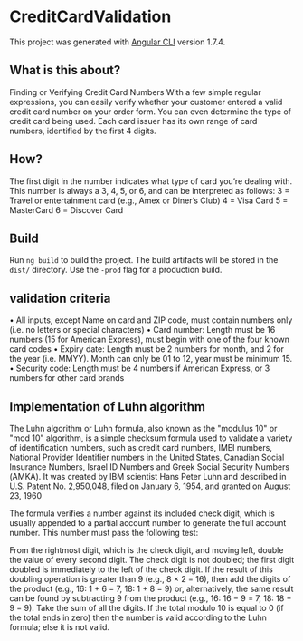 # CreditCardValidation

This project was generated with [Angular CLI](https://github.com/angular/angular-cli) version 1.7.4.

## What is this about?

Finding or Verifying Credit Card Numbers
With a few simple regular expressions, you can easily verify whether your customer entered a valid credit card number on your order form. You can even determine the type of credit card being used. Each card issuer has its own range of card numbers, identified by the first 4 digits.

## How?

The first digit in the number indicates what type of card you’re dealing with. This number is always a 3, 4, 5, or 6, and can be interpreted as follows:
3 = Travel or entertainment card (e.g., Amex or Diner’s Club)
4 = Visa Card
5 = MasterCard
6 = Discover Card

## Build

Run `ng build` to build the project. The build artifacts will be stored in the `dist/` directory. Use the `-prod` flag for a production build.

## validation criteria

•	All inputs, except Name on card and ZIP code, must contain numbers only (i.e. no letters or special characters)
•	Card number: Length must be 16 numbers (15 for American Express), must begin with one of the four known card codes
•	Expiry date: Length must be 2 numbers for month, and 2 for the year (i.e. MMYY). Month can only be 01 to 12, year must be minimum 15.
•	Security code: Length must be 4 numbers if American Express, or 3 numbers for other card brands

## Implementation of Luhn algorithm

The Luhn algorithm or Luhn formula, also known as the "modulus 10" or "mod 10" algorithm, is a simple checksum formula used to validate a variety of identification numbers, such as credit card numbers, IMEI numbers, National Provider Identifier numbers in the United States, Canadian Social Insurance Numbers, Israel ID Numbers and Greek Social Security Numbers (ΑΜΚΑ). It was created by IBM scientist Hans Peter Luhn and described in U.S. Patent No. 2,950,048, filed on January 6, 1954, and granted on August 23, 1960

The formula verifies a number against its included check digit, which is usually appended to a partial account number to generate the full account number. This number must pass the following test:

From the rightmost digit, which is the check digit, and moving left, double the value of every second digit. The check digit is not doubled; the first digit doubled is immediately to the left of the check digit. If the result of this doubling operation is greater than 9 (e.g., 8 × 2 = 16), then add the digits of the product (e.g., 16: 1 + 6 = 7, 18: 1 + 8 = 9) or, alternatively, the same result can be found by subtracting 9 from the product (e.g., 16: 16 − 9 = 7, 18: 18 − 9 = 9).
Take the sum of all the digits.
If the total modulo 10 is equal to 0 (if the total ends in zero) then the number is valid according to the Luhn formula; else it is not valid.
